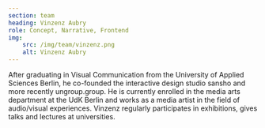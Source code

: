 ```yaml
---
section: team
heading: Vinzenz Aubry
role: Concept, Narrative, Frontend
img:
    src: /img/team/vinzenz.png
    alt: Vinzenz Aubry
---
```


After graduating in Visual Communication from the University of Applied Sciences Berlin, he co-founded the interactive design studio sansho and more recently ungroup.group. He is currently enrolled in the media arts department at the UdK Berlin and works as a media artist in the field of audio/visual experiences. Vinzenz regularly participates in exhibitions, gives talks and lectures at universities.